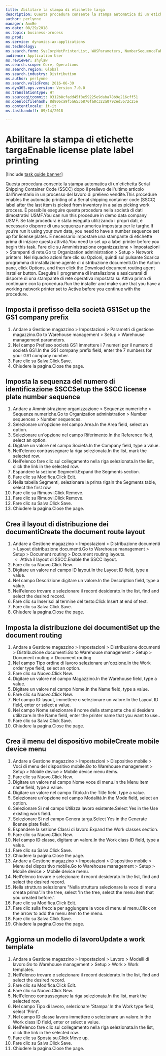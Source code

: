 ```yaml
--- 
title: Abilitare la stampa di etichette targa
description: Questa procedura consente la stampa automatica di un'etichetta Serial Shipping Container Code (SSCC) dopo il prelievo dell'ultimo articolo dall'inventario in un processo del lavoro di prelievo vendite.
author: perlynne
manager: AnnBe
ms.date: 08/29/2018
ms.topic: business-process
ms.prod: 
ms.service: dynamics-ax-applications
ms.technology: 
ms.search.form: SysCorpNetPrinterList, WHSParameters, NumberSequenceTableListPage, NumberSequenceDetails, WHSDocumentRoutingLayout, WHSDocumentRouting, WHSRFMenuItem, WHSRFMenu, WHSWorkTemplateTable
audience: Application User
ms.reviewer: shylaw
ms.search.scope: Core, Operations
ms.search.region: Global
ms.search.industry: Distribution
ms.author: perlynne
ms.search.validFrom: 2016-06-30
ms.dyn365.ops.version: Version 7.0.0
ms.translationtype: HT
ms.sourcegitcommit: 0312b8cfadd45f8e59225e9daba78b9e216cff51
ms.openlocfilehash: 8d906ca9f5a6536870fa0c322a0792ed5672c25e
ms.contentlocale: it-it
ms.lasthandoff: 09/14/2018

---
```

# <a name="enable-license-plate-label-printing"></a><span data-ttu-id="9f2f3-103">Abilitare la stampa di etichette targa</span><span class="sxs-lookup"><span data-stu-id="9f2f3-103">Enable license plate label printing</span></span>

[!include [task guide banner](../../includes/task-guide-banner.md)]

<span data-ttu-id="9f2f3-104">Questa procedura consente la stampa automatica di un'etichetta Serial Shipping Container Code (SSCC) dopo il prelievo dell'ultimo articolo dall'inventario in un processo del lavoro di prelievo vendite.</span><span class="sxs-lookup"><span data-stu-id="9f2f3-104">This procedure enables the automatic printing of a Serial shipping container code (SSCC) label after the last item is picked from inventory in a sales picking work process.</span></span> <span data-ttu-id="9f2f3-105">È possibile eseguire questa procedura nella società di dati dimostrativi USMF.</span><span class="sxs-lookup"><span data-stu-id="9f2f3-105">You can run this procedure in demo data company USMF.</span></span> <span data-ttu-id="9f2f3-106">Se tale procedura è stata eseguita utilizzando i propri dati, è necessario disporre di una sequenza numerica impostata per le targhe.</span><span class="sxs-lookup"><span data-stu-id="9f2f3-106">If you’re run it using your own data, you need to have a number sequence set up for license plates.</span></span> <span data-ttu-id="9f2f3-107">È necessario impostare una stampante di etichette prima di iniziare questa attività.</span><span class="sxs-lookup"><span data-stu-id="9f2f3-107">You need to set up a label printer before you begin this task.</span></span> <span data-ttu-id="9f2f3-108">Fare clic su Amministrazione organizzazione > Impostazioni > Stampanti di rete.</span><span class="sxs-lookup"><span data-stu-id="9f2f3-108">Go to Organization administration > Setup > Network printers.</span></span> <span data-ttu-id="9f2f3-109">Nel riquadro azioni fare clic su Opzioni, quindi sul pulsante Scarica programma di installazione agente di distribuzione documenti.</span><span class="sxs-lookup"><span data-stu-id="9f2f3-109">On the Action pane, click Options, and then click the Download document routing agent installer button.</span></span> <span data-ttu-id="9f2f3-110">Eseguire il programma di installazione e assicurarsi di disporre di una stampante di rete operativa impostata su Attiva prima di continuare con la procedura.</span><span class="sxs-lookup"><span data-stu-id="9f2f3-110">Run the installer and make sure that you have a working network printer set to Active before you continue with the procedure.</span></span>


## <a name="set-up-the-gs1-company-prefix"></a><span data-ttu-id="9f2f3-111">Imposta il prefisso della società GS1</span><span class="sxs-lookup"><span data-stu-id="9f2f3-111">Set up the GS1 company prefix</span></span>
1. <span data-ttu-id="9f2f3-112">Andare a Gestione magazzino > Impostazioni > Parametri di gestione magazzino.</span><span class="sxs-lookup"><span data-stu-id="9f2f3-112">Go to Warehouse management > Setup > Warehouse management parameters.</span></span>
2. <span data-ttu-id="9f2f3-113">Nel campo Prefisso società GS1 immettere i 7 numeri per il numero di società GS1.</span><span class="sxs-lookup"><span data-stu-id="9f2f3-113">In the GS1 company prefix field, enter the 7 numbers for your GS1 company number.</span></span>
3. <span data-ttu-id="9f2f3-114">Fare clic su Salva.</span><span class="sxs-lookup"><span data-stu-id="9f2f3-114">Click Save.</span></span>
4. <span data-ttu-id="9f2f3-115">Chiudere la pagina.</span><span class="sxs-lookup"><span data-stu-id="9f2f3-115">Close the page.</span></span>

## <a name="setup-the-sscc-license-plate-number-sequence"></a><span data-ttu-id="9f2f3-116">Imposta la sequenza del numero di identificazione SSCC</span><span class="sxs-lookup"><span data-stu-id="9f2f3-116">Setup the SSCC license plate number sequence</span></span>
1. <span data-ttu-id="9f2f3-117">Andare a Amministrazione organizzazione > Sequenze numeriche > Sequenze numeriche.</span><span class="sxs-lookup"><span data-stu-id="9f2f3-117">Go to Organization administration > Number sequences > Number sequences.</span></span>
2. <span data-ttu-id="9f2f3-118">Selezionare un'opzione nel campo Area.</span><span class="sxs-lookup"><span data-stu-id="9f2f3-118">In the Area field, select an option.</span></span>
3. <span data-ttu-id="9f2f3-119">Selezionare un'opzione nel campo Riferimento.</span><span class="sxs-lookup"><span data-stu-id="9f2f3-119">In the Reference field, select an option.</span></span>
4. <span data-ttu-id="9f2f3-120">Digitare un valore nel campo Società.</span><span class="sxs-lookup"><span data-stu-id="9f2f3-120">In the Company field, type a value.</span></span>
5. <span data-ttu-id="9f2f3-121">Nell'elenco contrassegnare la riga selezionata.</span><span class="sxs-lookup"><span data-stu-id="9f2f3-121">In the list, mark the selected row.</span></span>
6. <span data-ttu-id="9f2f3-122">Nell'elenco fare clic sul collegamento nella riga selezionata.</span><span class="sxs-lookup"><span data-stu-id="9f2f3-122">In the list, click the link in the selected row.</span></span>
7. <span data-ttu-id="9f2f3-123">Espandere la sezione Segmenti.</span><span class="sxs-lookup"><span data-stu-id="9f2f3-123">Expand the Segments section.</span></span>
8. <span data-ttu-id="9f2f3-124">Fare clic su Modifica.</span><span class="sxs-lookup"><span data-stu-id="9f2f3-124">Click Edit.</span></span>
9. <span data-ttu-id="9f2f3-125">Nella tabella Segmenti, selezionare la prima riga</span><span class="sxs-lookup"><span data-stu-id="9f2f3-125">In the Segments table, select the first row</span></span>
10. <span data-ttu-id="9f2f3-126">Fare clic su Rimuovi.</span><span class="sxs-lookup"><span data-stu-id="9f2f3-126">Click Remove.</span></span>
11. <span data-ttu-id="9f2f3-127">Fare clic su Rimuovi.</span><span class="sxs-lookup"><span data-stu-id="9f2f3-127">Click Remove.</span></span>
12. <span data-ttu-id="9f2f3-128">Fare clic su Salva.</span><span class="sxs-lookup"><span data-stu-id="9f2f3-128">Click Save.</span></span>
13. <span data-ttu-id="9f2f3-129">Chiudere la pagina.</span><span class="sxs-lookup"><span data-stu-id="9f2f3-129">Close the page.</span></span>

## <a name="create-the-document-route-layout"></a><span data-ttu-id="9f2f3-130">Crea il layout di distribuzione dei documenti</span><span class="sxs-lookup"><span data-stu-id="9f2f3-130">Create the document route layout</span></span>
1. <span data-ttu-id="9f2f3-131">Andare a Gestione magazzino > Impostazioni > Distribuzione documenti > Layout distribuzione documenti.</span><span class="sxs-lookup"><span data-stu-id="9f2f3-131">Go to Warehouse management > Setup > Document routing > Document routing layouts.</span></span>
    * <span data-ttu-id="9f2f3-132">Attiva il layout di SSCC.</span><span class="sxs-lookup"><span data-stu-id="9f2f3-132">Enable the SSCC layout.</span></span>  
2. <span data-ttu-id="9f2f3-133">Fare clic su Nuovo.</span><span class="sxs-lookup"><span data-stu-id="9f2f3-133">Click New.</span></span>
3. <span data-ttu-id="9f2f3-134">Digitare un valore nel campo ID layout.</span><span class="sxs-lookup"><span data-stu-id="9f2f3-134">In the Layout ID field, type a value.</span></span>
4. <span data-ttu-id="9f2f3-135">Nel campo Descrizione digitare un valore.</span><span class="sxs-lookup"><span data-stu-id="9f2f3-135">In the Description field, type a value.</span></span>
5. <span data-ttu-id="9f2f3-136">Nell'elenco trovare e selezionare il record desiderato.</span><span class="sxs-lookup"><span data-stu-id="9f2f3-136">In the list, find and select the desired record.</span></span>
6. <span data-ttu-id="9f2f3-137">Fare clic su Inserisci al termine del testo.</span><span class="sxs-lookup"><span data-stu-id="9f2f3-137">Click Insert at end of text.</span></span>
7. <span data-ttu-id="9f2f3-138">Fare clic su Salva.</span><span class="sxs-lookup"><span data-stu-id="9f2f3-138">Click Save.</span></span>
8. <span data-ttu-id="9f2f3-139">Chiudere la pagina.</span><span class="sxs-lookup"><span data-stu-id="9f2f3-139">Close the page.</span></span>

## <a name="set-up-the-document-routing"></a><span data-ttu-id="9f2f3-140">Imposta la distribuzione dei documenti</span><span class="sxs-lookup"><span data-stu-id="9f2f3-140">Set up the document routing</span></span>
1. <span data-ttu-id="9f2f3-141">Andare a Gestione magazzino > Impostazioni > Distribuzione documenti > Distribuzione documenti.</span><span class="sxs-lookup"><span data-stu-id="9f2f3-141">Go to Warehouse management > Setup > Document routing > Document routing.</span></span>
2. <span data-ttu-id="9f2f3-142">Nel campo Tipo ordine di lavoro selezionare un'opzione.</span><span class="sxs-lookup"><span data-stu-id="9f2f3-142">In the Work order type field, select an option.</span></span>
3. <span data-ttu-id="9f2f3-143">Fare clic su Nuovo.</span><span class="sxs-lookup"><span data-stu-id="9f2f3-143">Click New.</span></span>
4. <span data-ttu-id="9f2f3-144">Digitare un valore nel campo Magazzino.</span><span class="sxs-lookup"><span data-stu-id="9f2f3-144">In the Warehouse field, type a value.</span></span>
5. <span data-ttu-id="9f2f3-145">Digitare un valore nel campo Nome.</span><span class="sxs-lookup"><span data-stu-id="9f2f3-145">In the Name field, type a value.</span></span>
6. <span data-ttu-id="9f2f3-146">Fare clic su Nuovo.</span><span class="sxs-lookup"><span data-stu-id="9f2f3-146">Click New.</span></span>
7. <span data-ttu-id="9f2f3-147">Nel campo ID layout, immettere o selezionare un valore.</span><span class="sxs-lookup"><span data-stu-id="9f2f3-147">In the Layout ID field, enter or select a value.</span></span>
8. <span data-ttu-id="9f2f3-148">Nel campo Nome selezionare il nome della stampante che si desidera utilizzare.</span><span class="sxs-lookup"><span data-stu-id="9f2f3-148">In the Name field, enter the printer name that you want to use..</span></span>
9. <span data-ttu-id="9f2f3-149">Fare clic su Salva.</span><span class="sxs-lookup"><span data-stu-id="9f2f3-149">Click Save.</span></span>
10. <span data-ttu-id="9f2f3-150">Chiudere la pagina.</span><span class="sxs-lookup"><span data-stu-id="9f2f3-150">Close the page.</span></span>

## <a name="create-mobile-device-menu"></a><span data-ttu-id="9f2f3-151">Crea il menu del dispositivo mobile</span><span class="sxs-lookup"><span data-stu-id="9f2f3-151">Create mobile device menu</span></span>
1. <span data-ttu-id="9f2f3-152">Andare a Gestione magazzino > Impostazioni > Dispositivo mobile > Voci di menu del dispositivo mobile.</span><span class="sxs-lookup"><span data-stu-id="9f2f3-152">Go to Warehouse management > Setup > Mobile device > Mobile device menu items.</span></span>
2. <span data-ttu-id="9f2f3-153">Fare clic su Nuovo.</span><span class="sxs-lookup"><span data-stu-id="9f2f3-153">Click New.</span></span>
3. <span data-ttu-id="9f2f3-154">Digitare un valore nel campo Nome voce di menu.</span><span class="sxs-lookup"><span data-stu-id="9f2f3-154">In the Menu item name field, type a value.</span></span>
4. <span data-ttu-id="9f2f3-155">Digitare un valore nel campo Titolo.</span><span class="sxs-lookup"><span data-stu-id="9f2f3-155">In the Title field, type a value.</span></span>
5. <span data-ttu-id="9f2f3-156">Selezionare un'opzione nel campo Modalità.</span><span class="sxs-lookup"><span data-stu-id="9f2f3-156">In the Mode field, select an option.</span></span>
6. <span data-ttu-id="9f2f3-157">Selezionare Sì nel campo Utilizza lavoro esistente.</span><span class="sxs-lookup"><span data-stu-id="9f2f3-157">Select Yes in the Use existing work field.</span></span>
7. <span data-ttu-id="9f2f3-158">Selezionare Sì nel campo Genera targa.</span><span class="sxs-lookup"><span data-stu-id="9f2f3-158">Select Yes in the Generate license plate field.</span></span>
8. <span data-ttu-id="9f2f3-159">Espandere la sezione Classi di lavoro.</span><span class="sxs-lookup"><span data-stu-id="9f2f3-159">Expand the Work classes section.</span></span>
9. <span data-ttu-id="9f2f3-160">Fare clic su Nuovo.</span><span class="sxs-lookup"><span data-stu-id="9f2f3-160">Click New.</span></span>
10. <span data-ttu-id="9f2f3-161">Nel campo ID classe, digitare un valore.</span><span class="sxs-lookup"><span data-stu-id="9f2f3-161">In the Work class ID field, type a value.</span></span>
11. <span data-ttu-id="9f2f3-162">Fare clic su Salva.</span><span class="sxs-lookup"><span data-stu-id="9f2f3-162">Click Save.</span></span>
12. <span data-ttu-id="9f2f3-163">Chiudere la pagina.</span><span class="sxs-lookup"><span data-stu-id="9f2f3-163">Close the page.</span></span>
13. <span data-ttu-id="9f2f3-164">Andare a Gestione magazzino > Impostazioni > Dispositivo mobile > Menu del dispositivo mobile.</span><span class="sxs-lookup"><span data-stu-id="9f2f3-164">Go to Warehouse management > Setup > Mobile device > Mobile device menu.</span></span>
14. <span data-ttu-id="9f2f3-165">Nell'elenco trovare e selezionare il record desiderato.</span><span class="sxs-lookup"><span data-stu-id="9f2f3-165">In the list, find and select the desired record.</span></span>
15. <span data-ttu-id="9f2f3-166">Nella struttura selezionare "Nella struttura selezionare la voce di menu creata prima".</span><span class="sxs-lookup"><span data-stu-id="9f2f3-166">In the tree, select 'In the tree, select the menu item that you created before.'.</span></span>
16. <span data-ttu-id="9f2f3-167">Fare clic su Modifica.</span><span class="sxs-lookup"><span data-stu-id="9f2f3-167">Click Edit.</span></span>
17. <span data-ttu-id="9f2f3-168">Fare clic sulla freccia per aggiungere la voce di menu al menu.</span><span class="sxs-lookup"><span data-stu-id="9f2f3-168">Click on the arrow to add the menu item to the menu.</span></span>
18. <span data-ttu-id="9f2f3-169">Fare clic su Salva.</span><span class="sxs-lookup"><span data-stu-id="9f2f3-169">Click Save.</span></span>
19. <span data-ttu-id="9f2f3-170">Chiudere la pagina.</span><span class="sxs-lookup"><span data-stu-id="9f2f3-170">Close the page.</span></span>

## <a name="update-a-work-template"></a><span data-ttu-id="9f2f3-171">Aggiorna un modello di lavoro</span><span class="sxs-lookup"><span data-stu-id="9f2f3-171">Update a work template</span></span>
1. <span data-ttu-id="9f2f3-172">Andare a Gestione magazzino > Impostazioni > Lavoro > Modelli di lavoro.</span><span class="sxs-lookup"><span data-stu-id="9f2f3-172">Go to Warehouse management > Setup > Work > Work templates.</span></span>
2. <span data-ttu-id="9f2f3-173">Nell'elenco trovare e selezionare il record desiderato.</span><span class="sxs-lookup"><span data-stu-id="9f2f3-173">In the list, find and select the desired record.</span></span>
3. <span data-ttu-id="9f2f3-174">Fare clic su Modifica.</span><span class="sxs-lookup"><span data-stu-id="9f2f3-174">Click Edit.</span></span>
4. <span data-ttu-id="9f2f3-175">Fare clic su Nuovo.</span><span class="sxs-lookup"><span data-stu-id="9f2f3-175">Click New.</span></span>
5. <span data-ttu-id="9f2f3-176">Nell'elenco contrassegnare la riga selezionata.</span><span class="sxs-lookup"><span data-stu-id="9f2f3-176">In the list, mark the selected row.</span></span>
6. <span data-ttu-id="9f2f3-177">Nel campo Tipo di lavoro, selezionare 'Stampa'.</span><span class="sxs-lookup"><span data-stu-id="9f2f3-177">In the Work type field, select 'Print'.</span></span>
7. <span data-ttu-id="9f2f3-178">Nel campo ID classe lavoro immettere o selezionare un valore.</span><span class="sxs-lookup"><span data-stu-id="9f2f3-178">In the Work class ID field, enter or select a value.</span></span>
8. <span data-ttu-id="9f2f3-179">Nell'elenco fare clic sul collegamento nella riga selezionata.</span><span class="sxs-lookup"><span data-stu-id="9f2f3-179">In the list, click the link in the selected row.</span></span>
9. <span data-ttu-id="9f2f3-180">Fare clic su Sposta su.</span><span class="sxs-lookup"><span data-stu-id="9f2f3-180">Click Move up.</span></span>
10. <span data-ttu-id="9f2f3-181">Fare clic su Salva.</span><span class="sxs-lookup"><span data-stu-id="9f2f3-181">Click Save.</span></span>
11. <span data-ttu-id="9f2f3-182">Chiudere la pagina.</span><span class="sxs-lookup"><span data-stu-id="9f2f3-182">Close the page.</span></span>



